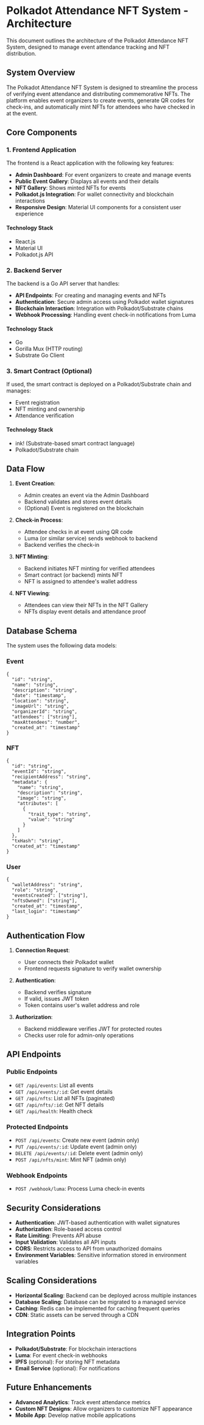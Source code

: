 # Polkadot Attendance NFT System - Architecture

This document outlines the architecture of the Polkadot Attendance NFT System, designed to manage event attendance tracking and NFT distribution.

## System Overview

The Polkadot Attendance NFT System is designed to streamline the process of verifying event attendance and distributing commemorative NFTs. The platform enables event organizers to create events, generate QR codes for check-ins, and automatically mint NFTs for attendees who have checked in at the event.


## Core Components

### 1. Frontend Application

The frontend is a React application with the following key features:

- **Admin Dashboard**: For event organizers to create and manage events
- **Public Event Gallery**: Displays all events and their details
- **NFT Gallery**: Shows minted NFTs for events
- **Polkadot.js Integration**: For wallet connectivity and blockchain interactions
- **Responsive Design**: Material UI components for a consistent user experience

#### Technology Stack
- React.js
- Material UI
- Polkadot.js API

### 2. Backend Server

The backend is a Go API server that handles:

- **API Endpoints**: For creating and managing events and NFTs
- **Authentication**: Secure admin access using Polkadot wallet signatures
- **Blockchain Interaction**: Integration with Polkadot/Substrate chains
- **Webhook Processing**: Handling event check-in notifications from Luma

#### Technology Stack
- Go
- Gorilla Mux (HTTP routing)
- Substrate Go Client

### 3. Smart Contract (Optional)

If used, the smart contract is deployed on a Polkadot/Substrate chain and manages:

- Event registration
- NFT minting and ownership
- Attendance verification

#### Technology Stack
- ink! (Substrate-based smart contract language)
- Polkadot/Substrate chain

## Data Flow

1. **Event Creation**:
   - Admin creates an event via the Admin Dashboard
   - Backend validates and stores event details
   - (Optional) Event is registered on the blockchain

2. **Check-in Process**:
   - Attendee checks in at event using QR code
   - Luma (or similar service) sends webhook to backend
   - Backend verifies the check-in

3. **NFT Minting**:
   - Backend initiates NFT minting for verified attendees
   - Smart contract (or backend) mints NFT
   - NFT is assigned to attendee's wallet address

4. **NFT Viewing**:
   - Attendees can view their NFTs in the NFT Gallery
   - NFTs display event details and attendance proof

## Database Schema

The system uses the following data models:

### Event

```
{
  "id": "string",
  "name": "string",
  "description": "string",
  "date": "timestamp",
  "location": "string",
  "imageUrl": "string",
  "organizerId": "string",
  "attendees": ["string"],
  "maxAttendees": "number",
  "created_at": "timestamp"
}
```

### NFT

```
{
  "id": "string",
  "eventId": "string",
  "recipientAddress": "string",
  "metadata": {
    "name": "string",
    "description": "string",
    "image": "string",
    "attributes": [
      {
        "trait_type": "string",
        "value": "string"
      }
    ]
  },
  "txHash": "string",
  "created_at": "timestamp"
}
```

### User

```
{
  "walletAddress": "string",
  "role": "string",
  "eventsCreated": ["string"],
  "nftsOwned": ["string"],
  "created_at": "timestamp",
  "last_login": "timestamp"
}
```

## Authentication Flow

1. **Connection Request**:
   - User connects their Polkadot wallet
   - Frontend requests signature to verify wallet ownership

2. **Authentication**:
   - Backend verifies signature
   - If valid, issues JWT token
   - Token contains user's wallet address and role

3. **Authorization**:
   - Backend middleware verifies JWT for protected routes
   - Checks user role for admin-only operations

## API Endpoints

### Public Endpoints

- `GET /api/events`: List all events
- `GET /api/events/:id`: Get event details
- `GET /api/nfts`: List all NFTs (paginated)
- `GET /api/nfts/:id`: Get NFT details
- `GET /api/health`: Health check

### Protected Endpoints

- `POST /api/events`: Create new event (admin only)
- `PUT /api/events/:id`: Update event (admin only)
- `DELETE /api/events/:id`: Delete event (admin only)
- `POST /api/nfts/mint`: Mint NFT (admin only)

### Webhook Endpoints

- `POST /webhook/luma`: Process Luma check-in events

## Security Considerations

- **Authentication**: JWT-based authentication with wallet signatures
- **Authorization**: Role-based access control
- **Rate Limiting**: Prevents API abuse
- **Input Validation**: Validates all API inputs
- **CORS**: Restricts access to API from unauthorized domains
- **Environment Variables**: Sensitive information stored in environment variables

## Scaling Considerations

- **Horizontal Scaling**: Backend can be deployed across multiple instances
- **Database Scaling**: Database can be migrated to a managed service
- **Caching**: Redis can be implemented for caching frequent queries
- **CDN**: Static assets can be served through a CDN

## Integration Points

- **Polkadot/Substrate**: For blockchain interactions
- **Luma**: For event check-in webhooks
- **IPFS** (optional): For storing NFT metadata
- **Email Service** (optional): For notifications


## Future Enhancements

- **Advanced Analytics**: Track event attendance metrics
- **Custom NFT Designs**: Allow organizers to customize NFT appearance
- **Mobile App**: Develop native mobile applications